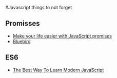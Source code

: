 #Javascript things to not forget

## Promisses

* [Make your life easier with JavaScript promises](https://medium.freecodecamp.com/let-there-be-promise-and-there-was-then-e2fd94a0b2f9#.1lvpvxg3s)
* [Bluebird](http://bluebirdjs.com/docs/getting-started.html)

## ES6

* [The Best Way To Learn Modern JavaScript](https://es6.io/)
